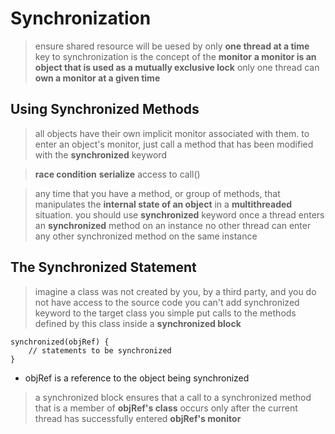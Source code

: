 # Synchronization

> ensure shared resource will be uesed by only **one thread at a time**
> key to synchronization is the concept of the **monitor**
> **a monitor is an object that is used as a mutually exclusive lock**
> only one thread can **own a monitor at a given time**

## Using Synchronized Methods
> all objects have their own implicit monitor associated with them.
> to enter an object's monitor, just call a method that has been modified with the **synchronized** keyword

> **race condition**
> **serialize** access to call()

> any time that you have a method, or group of methods, that manipulates the **internal state of an object** in a **multithreaded** situation.
> you should use **synchronized** keyword
> once a thread enters an **synchronized** method on an instance
> no other thread can enter any other synchronized method on the same instance

## The Synchronized Statement

> imagine a class was not created by you, by a third party, and you do not have access to the source code
> you can't add synchronized keyword to the target class
> you simple put calls to the methods defined by this class inside a **synchronized block**

```
synchronized(objRef) {
    // statements to be synchronized
}
```
- objRef is a reference to the object being synchronized
> a synchronized block ensures that a call to a synchronized method that is a member of **objRef's class** occurs 
> only after the current thread has successfully entered **objRef's monitor**
